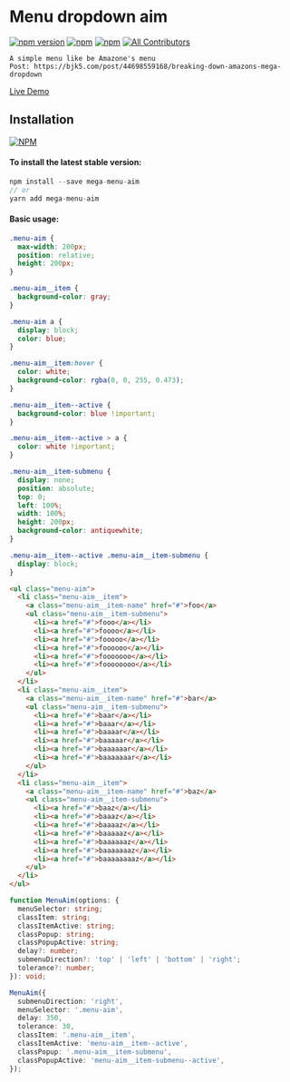 # Menu dropdown aim

[![npm version](https://badge.fury.io/js/mega-menu-aim.svg)](https://badge.fury.io/js/mega-menu-aim) [![npm](https://img.shields.io/npm/dw/mega-menu-aim.svg?logo=npm)](https://www.npmjs.com/package/mega-menu-aim) [![npm](https://img.shields.io/bundlephobia/minzip/mega-menu-aim)](https://www.npmjs.com/package/mega-menu-aim)
[![All Contributors](https://img.shields.io/badge/all_contributors-1-orange.svg?style=flat-square)](#contributors-)

<!-- ALL-CONTRIBUTORS-BADGE:END -->

```
A simple menu like be Amazone's menu
Post: https://bjk5.com/post/44698559168/breaking-down-amazons-mega-dropdown
```

[Live Demo](https://hunghg255.github.io/menu-mega-aim/demo/index.html)

## Installation

[![NPM](https://nodei.co/npm/mega-menu-aim.png?compact=true)](https://nodei.co/npm/mega-menu-aim/)

#### To install the latest stable version:

```js
npm install --save mega-menu-aim
// or
yarn add mega-menu-aim
```

#### Basic usage:

```css
.menu-aim {
  max-width: 200px;
  position: relative;
  height: 200px;
}

.menu-aim__item {
  background-color: gray;
}

.menu-aim a {
  display: block;
  color: blue;
}

.menu-aim__item:hover {
  color: white;
  background-color: rgba(0, 0, 255, 0.473);
}

.menu-aim__item--active {
  background-color: blue !important;
}

.menu-aim__item--active > a {
  color: white !important;
}

.menu-aim__item-submenu {
  display: none;
  position: absolute;
  top: 0;
  left: 100%;
  width: 100%;
  height: 200px;
  background-color: antiquewhite;
}

.menu-aim__item--active .menu-aim__item-submenu {
  display: block;
}
```

```html
<ul class="menu-aim">
  <li class="menu-aim__item">
    <a class="menu-aim__item-name" href="#">foo</a>
    <ul class="menu-aim__item-submenu">
      <li><a href="#">fooo</a></li>
      <li><a href="#">foooo</a></li>
      <li><a href="#">fooooo</a></li>
      <li><a href="#">foooooo</a></li>
      <li><a href="#">fooooooo</a></li>
      <li><a href="#">foooooooo</a></li>
    </ul>
  </li>
  <li class="menu-aim__item">
    <a class="menu-aim__item-name" href="#">bar</a>
    <ul class="menu-aim__item-submenu">
      <li><a href="#">baar</a></li>
      <li><a href="#">baaar</a></li>
      <li><a href="#">baaaar</a></li>
      <li><a href="#">baaaaar</a></li>
      <li><a href="#">baaaaaar</a></li>
      <li><a href="#">baaaaaaar</a></li>
    </ul>
  </li>
  <li class="menu-aim__item">
    <a class="menu-aim__item-name" href="#">baz</a>
    <ul class="menu-aim__item-submenu">
      <li><a href="#">baaz</a></li>
      <li><a href="#">baaaz</a></li>
      <li><a href="#">baaaaz</a></li>
      <li><a href="#">baaaaaz</a></li>
      <li><a href="#">baaaaaaz</a></li>
      <li><a href="#">baaaaaaaz</a></li>
      <li><a href="#">baaaaaaaaz</a></li>
    </ul>
  </li>
</ul>
```

```ts
function MenuAim(options: {
  menuSelector: string;
  classItem: string;
  classItemActive: string;
  classPopup: string;
  classPopupActive: string;
  delay?: number;
  submenuDirection?: 'top' | 'left' | 'bottom' | 'right';
  tolerance?: number;
}): void;

MenuAim({
  submenuDirection: 'right',
  menuSelector: '.menu-aim',
  delay: 350,
  tolerance: 30,
  classItem: '.menu-aim__item',
  classItemActive: 'menu-aim__item--active',
  classPopup: '.menu-aim__item-submenu',
  classPopupActive: 'menu-aim__item-submenu--active',
});
```
